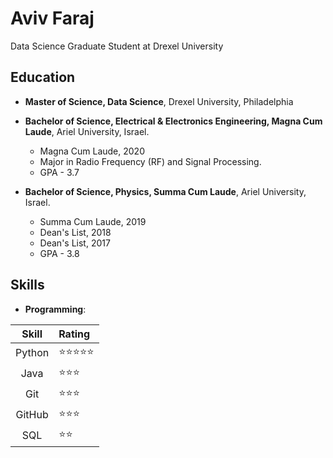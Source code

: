 # Aviv Faraj
Data Science Graduate Student at Drexel University

## Education
- **Master of Science, Data Science**, Drexel University, Philadelphia 

- **Bachelor of Science, Electrical & Electronics Engineering, Magna Cum Laude**, Ariel University, Israel. 
    - Magna Cum Laude, 2020
    - Major in Radio Frequency (RF) and Signal Processing.
    - GPA - 3.7
  
- **Bachelor of Science, Physics, Summa Cum Laude**, Ariel University, Israel.
    - Summa Cum Laude, 2019
    - Dean's List, 2018
    - Dean's List, 2017
    - GPA - 3.8 
 
## Skills
- **Programming**: 

Skill | Rating 
:--: | :-- 
Python|⭐⭐⭐⭐⭐ 
Java|⭐⭐⭐ 
Git|⭐⭐⭐ 
GitHub|⭐⭐⭐ 
SQL|⭐⭐ 
 
 
<!-- ## Welcome to GitHub Pages

You can use the [editor on GitHub](https://github.com/avivfaraj/cv/edit/gh-pages/index.md) to maintain and preview the content for your website in Markdown files.

Whenever you commit to this repository, GitHub Pages will run [Jekyll](https://jekyllrb.com/) to rebuild the pages in your site, from the content in your Markdown files.

### Markdown

Markdown is a lightweight and easy-to-use syntax for styling your writing. It includes conventions for

```markdown
Syntax highlighted code block

# Header 1
## Header 2
### Header 3

- Bulleted
- List

1. Numbered
2. List

**Bold** and _Italic_ and `Code` text

[Link](url) and ![Image](src)
```

For more details see [GitHub Flavored Markdown](https://guides.github.com/features/mastering-markdown/).

### Jekyll Themes

Your Pages site will use the layout and styles from the Jekyll theme you have selected in your [repository settings](https://github.com/avivfaraj/cv/settings/pages). The name of this theme is saved in the Jekyll `_config.yml` configuration file.

### Support or Contact

Having trouble with Pages? Check out our [documentation](https://docs.github.com/categories/github-pages-basics/) or [contact support](https://support.github.com/contact) and we’ll help you sort it out.
 -->
